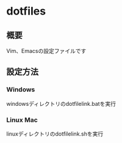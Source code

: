 # dotfiles
## 概要
Vim、Emacsの設定ファイルです
## 設定方法
### Windows
windowsディレクトリのdotfilelink.batを実行
### Linux Mac
linuxディレクトリのdotfilelink.shを実行
